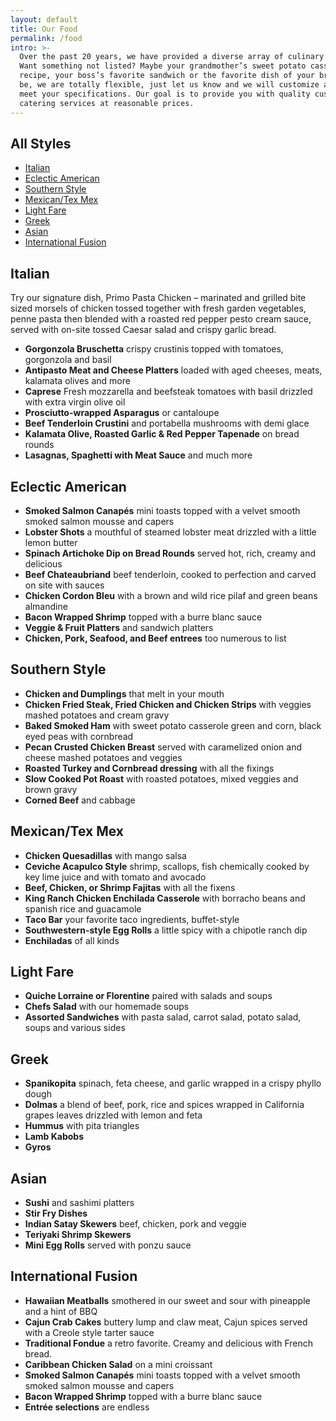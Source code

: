 ```yaml
---
layout: default
title: Our Food
permalink: /food
intro: >-
  Over the past 20 years, we have provided a diverse array of culinary fare. 
  Want something not listed? Maybe your grandmother’s sweet potato casserole
  recipe, your boss’s favorite sandwich or the favorite dish of your bride to 
  be, we are totally flexible, just let us know and we will customize a menu to 
  meet your specifications. Our goal is to provide you with quality customized 
  catering services at reasonable prices. 
---
```


## All Styles
- [Italian](#italian)
- [Eclectic American](#eclectic-american)
- [Southern Style](#southern-style)
- [Mexican/Tex Mex](#mexican-tex-mex)
- [Light Fare](#light-fare)
- [Greek](#greek)
- [Asian](#asian)
- [International Fusion](#international-fusion)

## Italian
Try our signature dish, Primo Pasta Chicken – marinated and grilled bite sized morsels of chicken tossed together with fresh garden vegetables, penne pasta then blended with a roasted red pepper pesto cream sauce, served with on-site tossed Caesar salad and crispy garlic bread.

- **Gorgonzola Bruschetta** crispy crustinis topped with tomatoes, gorgonzola and basil
- **Antipasto Meat and Cheese Platters** loaded with aged cheeses, meats, kalamata olives and more
- **Caprese** Fresh mozzarella and beefsteak tomatoes with basil drizzled with extra virgin olive oil
- **Prosciutto-wrapped Asparagus** or cantaloupe
- **Beef Tenderloin Crustini** and portabella mushrooms with demi glace
- **Kalamata Olive, Roasted Garlic & Red Pepper Tapenade** on bread rounds
- **Lasagnas, Spaghetti with Meat Sauce** and much more

## Eclectic American
- **Smoked Salmon Canapés** mini toasts topped with a velvet smooth smoked salmon mousse and capers
- **Lobster Shots** a mouthful of steamed lobster meat drizzled with a little lemon butter
- **Spinach Artichoke Dip on Bread Rounds** served hot, rich, creamy and delicious
- **Beef Chateaubriand** beef tenderloin, cooked to perfection and carved on site with sauces
- **Chicken Cordon Bleu** with a brown and wild rice pilaf and green beans almandine
- **Bacon Wrapped Shrimp** topped with a burre blanc sauce
- **Veggie & Fruit Platters** and sandwich platters
- **Chicken, Pork, Seafood, and Beef entrees** too numerous to list

## Southern Style
- **Chicken and Dumplings** that melt in your mouth
- **Chicken Fried Steak, Fried Chicken and Chicken Strips** with veggies mashed potatoes and cream gravy
- **Baked Smoked Ham** with sweet potato casserole green and corn, black eyed peas with cornbread
- **Pecan Crusted Chicken Breast** served with caramelized onion and cheese mashed potatoes and veggies
- **Roasted Turkey and Cornbread dressing** with all the fixings
- **Slow Cooked Pot Roast** with roasted potatoes, mixed veggies and brown gravy
- **Corned Beef** and cabbage

## Mexican/Tex Mex
- **Chicken Quesadillas** with mango salsa 
- **Ceviche Acapulco Style** shrimp, scallops, fish chemically cooked by key lime juice and with tomato and avocado
- **Beef, Chicken, or Shrimp Fajitas** with all the fixens
- **King Ranch Chicken Enchilada Casserole** with borracho beans and spanish rice and guacamole
- **Taco Bar** your favorite taco ingredients, buffet-style
- **Southwestern-style Egg Rolls** a little spicy with a chipotle ranch dip
- **Enchiladas** of all kinds

## Light Fare
- **Quiche Lorraine or Florentine** paired with salads and soups
- **Chefs Salad** with our homemade soups
- **Assorted Sandwiches** with pasta salad, carrot salad, potato salad, soups and various sides

## Greek
- **Spanikopita** spinach, feta cheese, and garlic wrapped in a crispy phyllo dough
- **Dolmas** a blend of beef, pork, rice and spices wrapped in California grapes leaves drizzled with lemon and feta
- **Hummus** with pita triangles
- **Lamb Kabobs**
- **Gyros**

## Asian
- **Sushi** and sashimi platters
- **Stir Fry Dishes**
- **Indian Satay Skewers** beef, chicken, pork and veggie
- **Teriyaki Shrimp Skewers**
- **Mini Egg Rolls** served with ponzu sauce

## International Fusion
- **Hawaiian Meatballs** smothered in our sweet and sour with pineapple and a hint of BBQ
- **Cajun Crab Cakes** buttery lump and claw meat, Cajun spices served with a Creole style tarter sauce
- **Traditional Fondue** a retro favorite. Creamy and delicious with French bread.
- **Caribbean Chicken Salad** on a mini croissant
- **Smoked Salmon Canapés** mini toasts topped with a velvet smooth smoked salmon mousse and capers
- **Bacon Wrapped Shrimp** topped with a burre blanc sauce
- **Entrée selections** are endless
